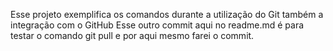 Esse projeto exemplifica os comandos durante a utilização do Git também a integração com o GitHub
Esse outro commit aqui no readme.md é para testar o comando git pull e por aqui mesmo farei o commit. 

